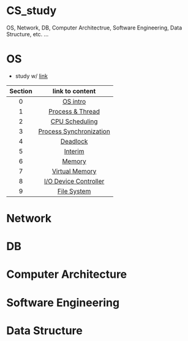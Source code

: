 # CS_study

OS, Network, DB, Computer Architectrue, Software Engineering, Data Structure, etc. ...

# OS
- study w/ [link](https://www.inflearn.com/course/%EB%B9%84%EC%A0%84%EA%B3%B5%EC%9E%90-%EC%9A%B4%EC%98%81%EC%B2%B4%EC%A0%9C)

| Section | link to content |
| :-: | :-: |
| 0 | [OS intro](https://velog.io/@kim_sunnnny/OS-OS-intro-%EC%9E%91%EC%84%B1-%EC%A4%91) |
| 1 | [Process & Thread]()|
| 2 | [CPU Scheduling]() |
| 3 | [Process Synchronization]() |
| 4 | [Deadlock]() |
| 5 | [Interim]() |
| 6 | [Memory]() |
| 7 | [Virtual Memory]() |
| 8 | [I/O Device Controller]() |
| 9 | [File System]() |



### 

# Network

# DB

# Computer Architecture

# Software Engineering

# Data Structure